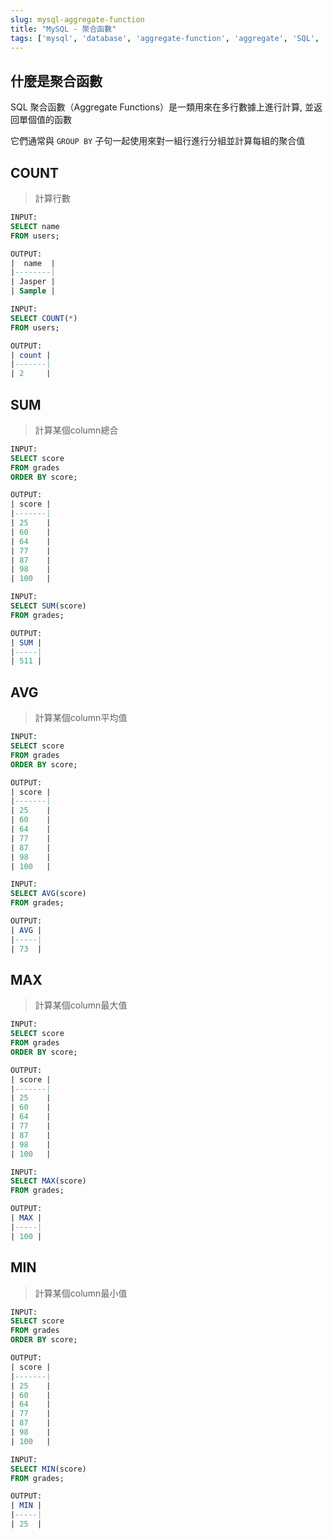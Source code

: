 ```yaml
---
slug: mysql-aggregate-function
title: "MySQL - 聚合函數"
tags: ['mysql', 'database', 'aggregate-function', 'aggregate', 'SQL', 'sql', 'query']
---
```


## 什麼是聚合函數
SQL 聚合函數（Aggregate Functions）是一類用來在多行數據上進行計算, 並返回單個值的函數

它們通常與 `GROUP BY` 子句一起使用來對一組行進行分組並計算每組的聚合值

## COUNT
> 計算行數

```sql
INPUT:
SELECT name
FROM users;

OUTPUT:
|  name  |
|--------|
| Jasper |
| Sample |

INPUT:
SELECT COUNT(*) 
FROM users;

OUTPUT:
| count |
|-------|
| 2     |
```

## SUM
> 計算某個column總合

```sql
INPUT:
SELECT score
FROM grades
ORDER BY score;

OUTPUT:
| score |
|-------|
| 25    |
| 60    |
| 64    |
| 77    |
| 87    |
| 98    |
| 100   |

INPUT:
SELECT SUM(score) 
FROM grades;

OUTPUT:
| SUM |
|-----|
| 511 |
```

## AVG
> 計算某個column平均值

```sql
INPUT:
SELECT score
FROM grades
ORDER BY score;

OUTPUT:
| score |
|-------|
| 25    |
| 60    |
| 64    |
| 77    |
| 87    |
| 98    |
| 100   |

INPUT:
SELECT AVG(score) 
FROM grades;

OUTPUT:
| AVG |
|-----|
| 73  |
```

## MAX
> 計算某個column最大值

```sql
INPUT:
SELECT score
FROM grades
ORDER BY score;

OUTPUT:
| score |
|-------|
| 25    |
| 60    |
| 64    |
| 77    |
| 87    |
| 98    |
| 100   |

INPUT:
SELECT MAX(score) 
FROM grades;

OUTPUT:
| MAX |
|-----|
| 100 |
```

## MIN
> 計算某個column最小值

```sql
INPUT:
SELECT score
FROM grades
ORDER BY score;

OUTPUT:
| score |
|-------|
| 25    |
| 60    |
| 64    |
| 77    |
| 87    |
| 98    |
| 100   |

INPUT:
SELECT MIN(score) 
FROM grades;

OUTPUT:
| MIN |
|-----|
| 25  |
```
